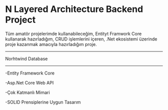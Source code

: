 # N Layered Architecture Backend Project
Tüm amatör projelerimde kullanabileceğim, Entityt Framwork Core kullanarak hazırladığım, CRUD işlemlerini içeren, .Net ekosistemi üzerinde proje kazanmak amacıyla hazırladığım proje.


_____________________
Norhtwind Database
_____________________


-Entity Framework Core

-Asp.Net Core Web API

-Çok Katmanlı Mimari

-SOLID Prensiplerine Uygun Tasarım
